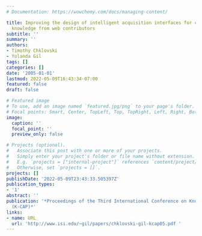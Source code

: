 ```yaml
---
# Documentation: https://wowchemy.com/docs/managing-content/

title: Improving the design of intelligent acquisition interfaces for collecting world
  knowledge from web contributors
subtitle: ''
summary: ''
authors:
- Timothy Chklovski
- Yolanda Gil
tags: []
categories: []
date: '2005-01-01'
lastmod: 2022-05-09T16:43:34-07:00
featured: false
draft: false

# Featured image
# To use, add an image named `featured.jpg/png` to your page's folder.
# Focal points: Smart, Center, TopLeft, Top, TopRight, Left, Right, BottomLeft, Bottom, BottomRight.
image:
  caption: ''
  focal_point: ''
  preview_only: false

# Projects (optional).
#   Associate this post with one or more of your projects.
#   Simply enter your project's folder or file name without extension.
#   E.g. `projects = ["internal-project"]` references `content/project/deep-learning/index.md`.
#   Otherwise, set `projects = []`.
projects: []
publishDate: '2022-05-09T23:43:33.505397Z'
publication_types:
- '1'
abstract: ''
publication: '*Proceedings of the Third International Conference on Knowledge Capture
  (K-CAP)*'
links:
- name: URL
  url: 'http://www.isi.edu/~gil/papers/chklovski-gil-kcap05.pdf '
---
```

